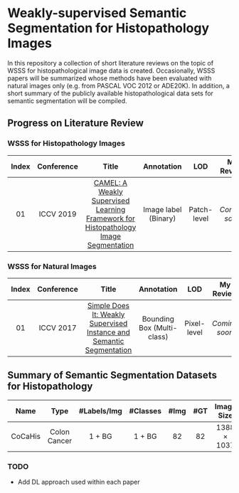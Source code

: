 # Weakly-supervised Semantic Segmentation for Histopathology Images

In this repository a collection of short literature reviews on the topic of WSSS for histopathological image data is created.
Occasionally, WSSS papers will be summarized whose methods have been evaluated with natural images only (e.g. from PASCAL VOC 2012 or ADE20K).
In addition, a short summary of the publicly available histopathological data sets for semantic segmentation will be compiled.

## Progress on Literature Review

### WSSS for Histopathology Images

| Index  |  Conference | Title | Annotation | LOD | My Review | Official Code | Datasets |
| :----: | :-------: | :--------: | :----------: | :--------: | :--: | :-------: | :-------: |
| 01     | ICCV 2019 | [CAMEL: A Weakly Supervised Learning Framework for Histopathology Image Segmentation](https://arxiv.org/pdf/1908.10555.pdf) | Image label (Binary) | Patch-level | *Coming soon* | No | [CAMELYON16](https://camelyon16.grand-challenge.org/Home/), [Colorectal Adenoma](https://github.com/ThoroughImages/CAMEL) |

### WSSS for Natural Images
| Index  |  Conference | Title | Annotation | LOD | My Review | Offical Code | Datasets |
| :----: | :-------: | :--------: | :----------: | :--------: | :--: | :-------: | :-------: |
| 01     | ICCV 2017 | [Simple Does It: Weakly Supervised Instance and Semantic Segmentation](https://arxiv.org/pdf/1603.07485.pdf) | Bounding Box (Multi-class) | Pixel-level | *Coming soon* | No | [PASCAL VOC2012](http://host.robots.ox.ac.uk/pascal/VOC/voc2012/), VOC12+COCO |

## Summary of Semantic Segmentation Datasets for Histopathology
| Name      | Type          | #Labels/Img     | #Classes      | #Img       | #GT   | Image Size    | Resolution        | Paper    |
| :----:    | :-------:     | :--------:        | :----------:  | :--------:    | :--:              | :-------:     |:-------:          | :-------:|
| CoCaHis   | Colon Cancer  | 1 + BG            | 1 + BG        | 82            | 82                | 1388 × 1037   | 0.45 microns/px   | [Yes](https://www.sciencedirect.com/science/article/abs/pii/S1746809420305085)|



### TODO
- Add DL approach used within each paper
